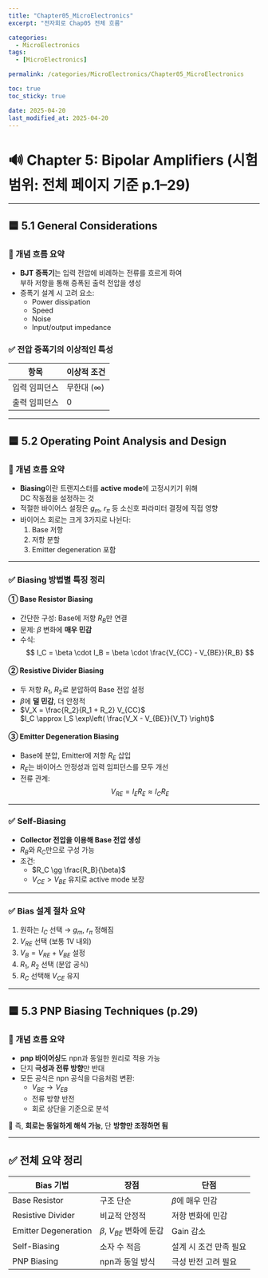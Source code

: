 ```yaml
---
title: "Chapter05_MicroElectronics"
excerpt: "전자회로 Chap05 전체 흐름"

categories:
  - MicroElectronics
tags:
  - [MicroElectronics]

permalink: /categories/MicroElectronics/Chapter05_MicroElectronics

toc: true
toc_sticky: true

date: 2025-04-20
last_modified_at: 2025-04-20
---
```


# 🔊 Chapter 5: Bipolar Amplifiers (시험범위: 전체 페이지 기준 p.1–29)

---

## 🟦 5.1 General Considerations

### 🌱 개념 흐름 요약
- **BJT 증폭기**는 입력 전압에 비례하는 전류를 흐르게 하여  
  부하 저항을 통해 증폭된 출력 전압을 생성
- 증폭기 설계 시 고려 요소:
  - Power dissipation
  - Speed
  - Noise
  - Input/output impedance

### ✅ 전압 증폭기의 이상적인 특성

| 항목 | 이상적 조건 |
|------|--------------|
| 입력 임피던스 | 무한대 ($\infty$) |
| 출력 임피던스 | 0 |

---

## 🟦 5.2 Operating Point Analysis and Design

### 🌱 개념 흐름 요약
- **Biasing**이란 트랜지스터를 **active mode**에 고정시키기 위해  
  DC 작동점을 설정하는 것
- 적절한 바이어스 설정은 $g_m$, $r_\pi$ 등 소신호 파라미터 결정에 직접 영향
- 바이어스 회로는 크게 3가지로 나뉜다:
  1. Base 저항
  2. 저항 분할
  3. Emitter degeneration 포함

---

### ✅ Biasing 방법별 특징 정리

#### ① Base Resistor Biasing

- 간단한 구성: Base에 저항 $R_B$만 연결
- 문제: $\beta$ 변화에 **매우 민감**
- 수식:
  $$
  I_C = \beta \cdot I_B = \beta \cdot \frac{V_{CC} - V_{BE}}{R_B}
  $$

#### ② Resistive Divider Biasing

- 두 저항 $R_1$, $R_2$로 분압하여 Base 전압 설정
- $\beta$에 **덜 민감**, 더 안정적
- $V_X = \frac{R_2}{R_1 + R_2} V_{CC}$  
  $I_C \approx I_S \exp\left( \frac{V_X - V_{BE}}{V_T} \right)$

#### ③ Emitter Degeneration Biasing

- Base에 분압, Emitter에 저항 $R_E$ 삽입
- $R_E$는 바이어스 안정성과 입력 임피던스를 모두 개선
- 전류 관계:
  $$
  V_{RE} = I_E R_E \approx I_C R_E
  $$

---

### ✅ Self-Biasing

- **Collector 전압을 이용해 Base 전압 생성**
- $R_B$와 $R_C$만으로 구성 가능
- 조건:
  - $R_C \gg \frac{R_B}{\beta}$  
  - $V_{CE} > V_{BE}$ 유지로 active mode 보장

---

### ✅ Bias 설계 절차 요약

1. 원하는 $I_C$ 선택 → $g_m$, $r_\pi$ 정해짐
2. $V_{RE}$ 선택 (보통 1V 내외)
3. $V_B = V_{RE} + V_{BE}$ 설정
4. $R_1$, $R_2$ 선택 (분압 공식)
5. $R_C$ 선택해 $V_{CE}$ 유지

---

## 🟦 5.3 PNP Biasing Techniques (p.29)

### 🌱 개념 흐름 요약
- **pnp 바이어싱**도 npn과 동일한 원리로 적용 가능
- 단지 **극성과 전류 방향**만 반대
- 모든 공식은 npn 공식을 다음처럼 변환:
  - $V_{BE} \rightarrow V_{EB}$
  - 전류 방향 반전
  - 회로 상단을 기준으로 분석

📌 즉, **회로는 동일하게 해석 가능**, 단 **방향만 조정하면 됨**

---

## ✅ 전체 요약 정리

| Bias 기법 | 장점 | 단점 |
|-----------|------|------|
| Base Resistor | 구조 단순 | $\beta$에 매우 민감 |
| Resistive Divider | 비교적 안정적 | 저항 변화에 민감 |
| Emitter Degeneration | $\beta$, $V_{BE}$ 변화에 둔감 | Gain 감소 |
| Self-Biasing | 소자 수 적음 | 설계 시 조건 만족 필요 |
| PNP Biasing | npn과 동일 방식 | 극성 반전 고려 필요 |